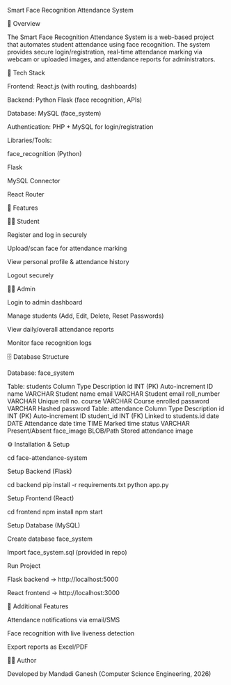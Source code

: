 Smart Face Recognition Attendance System

📌 Overview

The Smart Face Recognition Attendance System is a web-based project that automates student attendance using face recognition. The system provides secure login/registration, real-time attendance marking via webcam or uploaded images, and attendance reports for administrators.

🚀 Tech Stack

Frontend: React.js (with routing, dashboards)

Backend: Python Flask (face recognition, APIs)

Database: MySQL (face_system)

Authentication: PHP + MySQL for login/registration

Libraries/Tools:

face_recognition (Python)

Flask

MySQL Connector

React Router

🎯 Features

👨‍🎓 Student

Register and log in securely

Upload/scan face for attendance marking

View personal profile & attendance history

Logout securely

👩‍💼 Admin

Login to admin dashboard

Manage students (Add, Edit, Delete, Reset Passwords)

View daily/overall attendance reports

Monitor face recognition logs

🗄️ Database Structure

Database: face_system

Table: students
Column	Type	Description
id	INT (PK)	Auto-increment ID
name	VARCHAR	Student name
email	VARCHAR	Student email
roll_number	VARCHAR	Unique roll no.
course	VARCHAR	Course enrolled
password	VARCHAR	Hashed password
Table: attendance
Column	Type	Description
id	INT (PK)	Auto-increment ID
student_id	INT (FK)	Linked to students.id
date	DATE	Attendance date
time	TIME	Marked time
status	VARCHAR	Present/Absent
face_image	BLOB/Path	Stored attendance image

⚙️ Installation & Setup

cd face-attendance-system

Setup Backend (Flask)

cd backend
pip install -r requirements.txt
python app.py


Setup Frontend (React)

cd frontend
npm install
npm start


Setup Database (MySQL)

Create database face_system

Import face_system.sql (provided in repo)

Run Project

Flask backend → http://localhost:5000

React frontend → http://localhost:3000

📌 Additional Features

Attendance notifications via email/SMS

Face recognition with live liveness detection

Export reports as Excel/PDF

👨‍💻 Author

Developed by Mandadi Ganesh (Computer Science Engineering, 2026)
